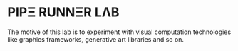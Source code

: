 # PIPΞ RUNNΞR LΛB
The motive of this lab is to experiment with visual computation technologies like graphics frameworks, generative art libraries and so on.
